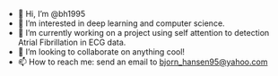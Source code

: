 - 👋 Hi, I’m @bh1995
- 👀 I’m interested in deep learning and computer science.
- 🌱 I’m currently working on a project using self attention to detection Atrial Fibrillation in ECG data.
- 💞️ I’m looking to collaborate on anything cool!
- 📫 How to reach me: send an email to bjorn_hansen95@yahoo.com

<!---
bh1995/bh1995 is a ✨ special ✨ repository because its `README.md` (this file) appears on your GitHub profile.
You can click the Preview link to take a look at your changes.
--->
